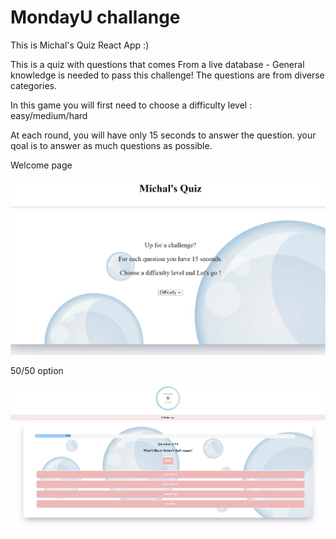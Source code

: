 # MondayU challange

This is Michal's Quiz React App :)

This is a quiz with questions that comes From a live database - General knowledge is needed to pass this challenge!
The questions are from diverse categories.

In this game you will first need to choose a difficulty level : easy/medium/hard

At each round, you will have only 15 seconds to answer the question.
your qoal is to answer as much questions as possible.


Welcome page

![ScreenShot](screenShots/quiz_welcome.jpg "Welcome")


50/50 option

![ScreenShot](screenShots/quiz.jpg "quiz")
